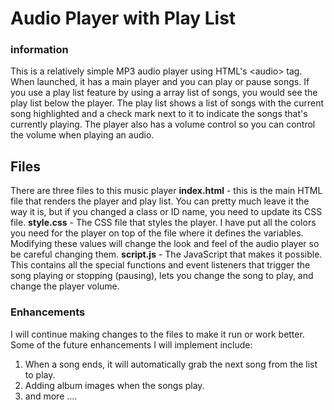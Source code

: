 # Audio Player with Play List

### information

This is a relatively simple MP3 audio player using HTML's &lt;audio&gt; tag. When launched, it has a main player and you can play or pause songs. If you use a play list feature by using a array list of songs, you would see the play list below the player. The play list shows a list of songs with the current song highlighted and a check mark next to it to indicate the songs that's currently playing. The player also has a volume control so you can control the volume when playing an audio.

## Files

There are three files to this music player
**index.html** - this is the main HTML file that renders the player and play list. You can pretty much leave it the way it is, but if you changed a class or ID name, you need to update its CSS file.
**style.css** - The CSS file that styles the player. I have put all the colors you need for the player on top of the file where it defines the variables. Modifying these values will change the look and feel of the audio player so be careful changing them.
**script.js** - The JavaScript that makes it possible. This contains all the special functions and event listeners that trigger the song playing or stopping (pausing), lets you change the song to play, and change the player volume.

### Enhancements

I will continue making changes to the files to make it run or work better. Some of the future enhancements I will implement include:

1. When a song ends, it will automatically grab the next song from the list to play.
2. Adding album images when the songs play.
3. and more ....
